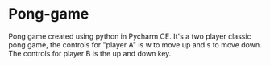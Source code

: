 # Pong-game
Pong game created using python in Pycharm CE. It's a two player classic pong game, the controls for "player A" is w to move up and s to move down. The controls for player B is the up and down key. 
